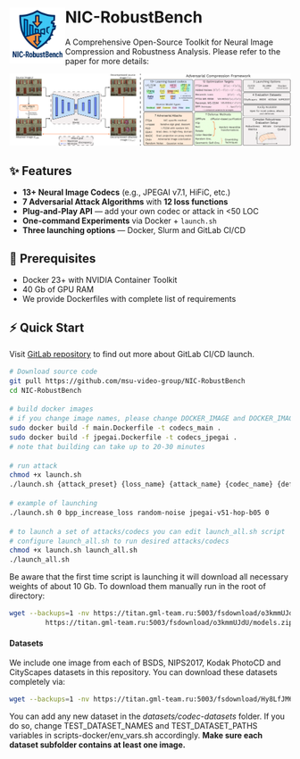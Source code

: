 # <img align="left" width="100" height="100" src="imgs/logo.png"> NIC-RobustBench

A Comprehensive Open-Source Toolkit for Neural Image Compression and Robustness Analysis. Please refer to the paper for more details:

![Benchmark scheme](imgs/all_scheme.png)

## :sparkles: Features
- **13+ Neural Image Codecs** (e.g., JPEGAI v7.1, HiFiC, etc.)  
- **7 Adversarial Attack Algorithms** with **12 loss functions**  
- **Plug-and-Play API** — add your own codec or attack in <50 LOC  
- **One-command Experiments** via Docker + `launch.sh`  
- **Three launching options** — Docker, Slurm and GitLab CI/CD

## :whale: Prerequisites
- Docker 23+ with NVIDIA Container Toolkit
- 40 Gb of GPU RAM
- We provide Dockerfiles with complete list of requirements

## :zap: Quick Start
Visit [GitLab repository](https://vg-code.gml-team.ru/framework/codecs-robustness) to find out more about GitLab CI/CD launch.

```bash
# Download source code
git pull https://github.com/msu-video-group/NIC-RobustBench
cd NIC-RobustBench

# build docker images
# if you change image names, please change DOCKER_IMAGE and DOCKER_IMAGE_JPEGAI variables accordingly in launch.sh script
sudo docker build -f main.Dockerfile -t codecs_main . 
sudo docker build -f jpegai.Dockerfile -t codecs_jpegai .
# note that building can take up to 20-30 minutes
 
# run attack
chmod +x launch.sh
./launch.sh {attack_preset} {loss_name} {attack_name} {codec_name} {defence_name} {gpu_id}

# example of launching
./launch.sh 0 bpp_increase_loss random-noise jpegai-v51-hop-b05 0

# to launch a set of attacks/codecs you can edit launch_all.sh script
# configure launch_all.sh to run desired attacks/codecs 
chmod +x launch.sh launch_all.sh
./launch_all.sh
```

Be aware that the first time script is launching it will download all necessary weights of about 10 Gb. To download them manually run in the root of directory:
```bash
wget --backups=1 -nv https://titan.gml-team.ru:5003/fsdownload/o3kmmUJdU/models.zip \
         https://titan.gml-team.ru:5003/fsdownload/o3kmmUJdU/models.zip && rm models.zip.1
```

#### Datasets
We include one image from each of BSDS, NIPS2017, Kodak PhotoCD and CityScapes datasets in this repository. You can download these datasets completely via:
```bash
wget --backups=1 -nv https://titan.gml-team.ru:5003/fsdownload/Hy8LfJM6e/codec-datasets.zip https://titan.gml-team.ru:5003/fsdownload/Hy8LfJM6e/codec-datasets.zip && codec-datasets.zip.1 
```

You can add any new dataset in the *datasets/codec-datasets* folder. If you do so, change TEST_DATASET_NAMES and TEST_DATASET_PATHS variables in scripts-docker/env_vars.sh accordingly. **Make sure each dataset subfolder contains at least one image.**